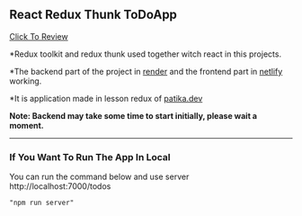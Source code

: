 ## React Redux Thunk ToDoApp
[Click To Review](https://react-redux-thunk-todo.netlify.app/)

*Redux toolkit and redux thunk used together witch react in this projects.

*The backend part of the project in [render](https://render.com/)
 and the frontend part in [netlify](https://www.netlify.com) working.

*It is application made in lesson redux of 	[patika.dev](https://www.patika.dev/tr)

**Note: Backend may take some time to start initially, please wait a moment.**

<hr>

### If You Want To Run The App In Local

You can run the command below and use server
http://localhost:7000/todos

```
"npm run server"
```

